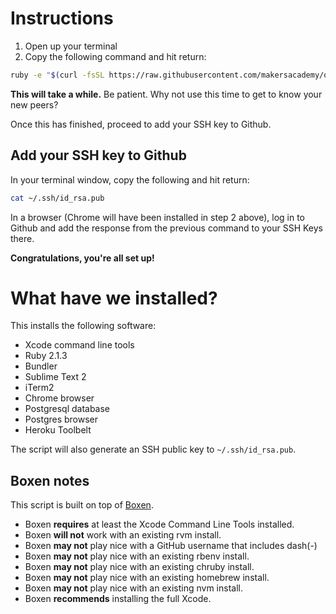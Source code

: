 # Instructions

1. Open up your terminal
2. Copy the following command and hit return:

```sh
ruby -e "$(curl -fsSL https://raw.githubusercontent.com/makersacademy/our-boxen/master/install)"

```

**This will take a while.** Be patient. Why not use this time to get to know your new peers?

Once this has finished, proceed to add your SSH key to Github.

## Add your SSH key to Github ##

In your terminal window, copy the following and hit return:

```sh
cat ~/.ssh/id_rsa.pub
```

In a browser (Chrome will have been installed in step 2 above), log in to Github and add the response from the previous command to your SSH Keys there.

**Congratulations, you're all set up!**

# What have we installed?

This installs the following software:

* Xcode command line tools
* Ruby 2.1.3
* Bundler
* Sublime Text 2
* iTerm2
* Chrome browser
* Postgresql database
* Postgres browser
* Heroku Toolbelt

The script will also generate an SSH public key to `~/.ssh/id_rsa.pub`.

## Boxen notes

This script is built on top of [Boxen](https://boxen.github.com/).

* Boxen __requires__ at least the Xcode Command Line Tools installed.
* Boxen __will not__ work with an existing rvm install.
* Boxen __may not__ play nice with a GitHub username that includes dash(-)
* Boxen __may not__ play nice with an existing rbenv install.
* Boxen __may not__ play nice with an existing chruby install.
* Boxen __may not__ play nice with an existing homebrew install.
* Boxen __may not__ play nice with an existing nvm install.
* Boxen __recommends__ installing the full Xcode.
